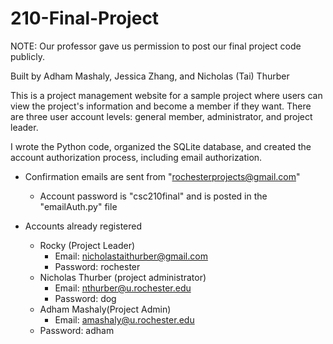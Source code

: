 # 210-Final-Project
NOTE: Our professor gave us permission to post our final project code publicly.

Built by Adham Mashaly, Jessica Zhang, and Nicholas (Tai) Thurber

This is a project management website for a sample project where users can view the project's information and become a member if they want. There are three user account levels: general member, administrator, and project leader.

I wrote the Python code, organized the SQLite database, and created the account authorization process, including email authorization.

- Confirmation emails are sent from "rochesterprojects@gmail.com"
    - Account password is "csc210final" and is posted in the "emailAuth.py" file

- Accounts already registered
    - Rocky (Project Leader)
        - Email: nicholastaithurber@gmail.com
        - Password: rochester
    - Nicholas Thurber (project administrator)
        - Email: nthurber@u.rochester.edu
        - Password: dog
    - Adham Mashaly(Project Admin)
    	- Email: amashaly@u.rochester.edu
	- Password: adham
